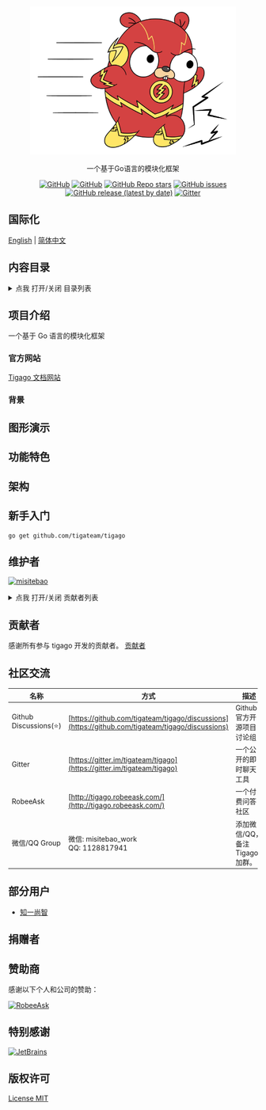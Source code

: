 <p align="center">
  <img src="/logo.png" height="300"/>
</p>
<p align="center">
一个基于Go语言的模块化框架
</p>
<p align="center">
  <a href="https://github.com/tigateam/tigago/blob/main/LICENSE"><img alt="GitHub" src="https://img.shields.io/github/license/tigateam/tigago?style=flat-square"/></a>
  <a href="https://github.com/misitebao/standard-repository"><img alt="GitHub" src="https://img.shields.io/badge/Readme--Style-standard--repository-brightgreen?style=flat-square"/></a>
  <a href="https://github.com/tigateam/tigago"><img alt="GitHub Repo stars" src="https://img.shields.io/github/stars/tigateam/tigago?style=flat-square"/></a>
  <a href="https://github.com/tigateam/tigago/issues"><img alt="GitHub issues" src="https://img.shields.io/github/issues/tigateam/tigago?style=flat-square"/></a>
  <a href="https://github.com/tigateam/tigago/releases"><img alt="GitHub release (latest by date)" src="https://img.shields.io/github/v/release/tigateam/tigago?style=flat-square"/></a>
  <a href="https://gitter.im/tigateam/tigago"><img alt="Gitter" src="https://img.shields.io/gitter/room/tigateam/tigago?style=flat-square"/></a>
</p>

<span id="nav-1"></span>

## 国际化

[English](README.md) | [简体中文](README_zh.md)

<span id="nav-2"></span>

## 内容目录

<details>
  <summary>点我 打开/关闭 目录列表</summary>

- [国际化](#nav-1)
- [内容目录](#nav-2)
- [项目介绍](#nav-3)
  - [官方网站](#nav-3-1)
  - [背景](#nav-3-2)
- [图形演示](#nav-4)
- [功能特色](#nav-5)
- [架构](#nav-6)
- [新手入门](#nav-7)
- [维护者](#nav-8)
- [贡献者](#nav-9)
- [社区交流](#nav-10)
- [部分用户](#nav-11)
- [发布记录](CHANGE.md)
- [捐赠者](#nav-12)
- [赞助商](#nav-13)
- [特别感谢](#nav-14)
- [版权许可](#nav-15)

</details>

<span id="nav-3"></span>

## 项目介绍

一个基于 Go 语言的模块化框架

<span id="nav-3-1"></span>

### 官方网站

[Tigago 文档网站](https://tigago.tigateam.org)

<span id="nav-3-2"></span>

### 背景

<span id="nav-4"></span>

## 图形演示

<span id="nav-5"></span>

## 功能特色

<span id="nav-6"></span>

## 架构

<span id="nav-7"></span>

## 新手入门

```
go get github.com/tigateam/tigago
```

<span id="nav-8"></span>

## 维护者

<a href="https://gitee.com/misitebao"><img src="https://github.com/misitebao.png" width="40" height="40" alt="misitebao" title="misitebao"/></a>

<details>
  <summary>点我 打开/关闭 贡献者列表</summary>

- [Misitebao](https://gitee.com/misitebao)

</details>

<span id="nav-9"></span>

## 贡献者

感谢所有参与 tigago 开发的贡献者。 [贡献者](https://gitee.com/tigateam/tigago/repository/stats/main)

<span id="nav-10"></span>

## 社区交流

| 名称                   | 方式                                                                                             | 描述                            |
| ---------------------- | ------------------------------------------------------------------------------------------------ | ------------------------------- |
| Github Discussions(⭐) | [https://github.com/tigateam/tigago/discussions](https://github.com/tigateam/tigago/discussions) | Github 官方开源项目讨论组       |
| Gitter                 | [https://gitter.im/tigateam/tigago](https://gitter.im/tigateam/tigago)                           | 一个公开的即时聊天工具          |
| RobeeAsk               | [http://tigago.robeeask.com/](http://tigago.robeeask.com/)                                       | 一个付费问答社区                |
| 微信/QQ Group          | 微信: misitebao_work</br>QQ: 1128817941                                                          | 添加微信/QQ，备注 Tigago 加群。 |

<span id="nav-11"></span>

## 部分用户

- [知一尚智](#)

<span id="nav-12"></span>

## 捐赠者

<span id="nav-13"></span>

## 赞助商

感谢以下个人和公司的赞助：

<a href="https://robeeask.com">
  <img src="https://cdn.jsdelivr.net/gh/misitebao/CDN@main/logo/robeeask.png" height="50px" alt="RobeeAsk"/>
</a>

<span id="nav-14"></span>

## 特别感谢

<a href="https://www.jetbrains.com/?from=Tigaui">
  <img src="https://cdn.jsdelivr.net/gh/misitebao/CDN@main/logo/jetbrains.png" height="130" alt="JetBrains"/>
</a>

<span id="nav-15"></span>

## 版权许可

[License MIT](LICENSE)

